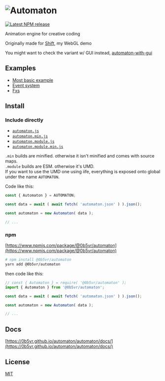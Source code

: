 # ![Automaton](https://i.imgur.com/c4XRwNS.png)

[![Latest NPM release](https://img.shields.io/npm/v/@0b5vr/automaton.svg)](https://www.npmjs.com/package/@0b5vr/automaton)

Animation engine for creative coding

Originally made for [Shift](https://GitHub.com/0b5vr/shift), my WebGL demo

You might want to check the variant w/ GUI instead, [automaton-with-gui](https://github.com/0b5vr/automaton/packages/automaton-with-gui)

## Examples

- [Most basic example](https://glitch.com/embed/#!/embed/0b5vr-automaton-basic?previewSize=40&path=main.js)
- [Event system](https://glitch.com/embed/#!/embed/0b5vr-automaton-events?previewSize=40&path=main.js)
- [Fxs](https://glitch.com/embed/#!/embed/0b5vr-automaton-fxs?previewSize=40&path=main.js)

## Install

### Include directly

- [`automaton.js`](https://0b5vr.github.io/automaton/automaton/dist/automaton.js)
- [`automaton.min.js`](https://0b5vr.github.io/automaton/automaton/dist/automaton.min.js)
- [`automaton.module.js`](https://0b5vr.github.io/automaton/automaton/dist/automaton.module.js)
- [`automaton.module.min.js`](https://0b5vr.github.io/automaton/automaton/dist/automaton.module.min.js)

`.min` builds are minified. otherwise it isn't minified and comes with source maps.  
`.module` builds are ESM. otherwise it's UMD.  
If you want to use the UMD one using iife, everything is exposed onto global under the name `AUTOMATON`.

Code like this:

```js
const { Automaton } = AUTOMATON;

const data = await ( await fetch( 'automaton.json' ) ).json();

const automaton = new Automaton( data );

// ...
```

### npm

[https://www.npmjs.com/package/@0b5vr/automaton](https://www.npmjs.com/package/@0b5vr/automaton)

```sh
# npm install @0b5vr/automaton
yarn add @0b5vr/automaton
```

then code like this:

```js
// const { Automaton } = require( '@0b5vr/automaton' );
import { Automaton } from '@0b5vr/automaton';

const data = await ( await fetch( 'automaton.json' ) ).json();

const automaton = new Automaton( data );

// ...
```

## Docs

[https://0b5vr.github.io/automaton/automaton/docs/](https://0b5vr.github.io/automaton/automaton/docs/)

## License

[MIT](./LICENSE)
